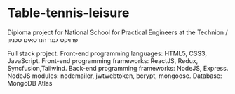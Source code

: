 # Table-tennis-leisure
Diploma project for National School for Practical Engineers at the Technion /  פרויקט גמר הנדסאים טכניון

Full stack project. 
Front-end programming languages: HTML5, CSS3, JavaScript.
Front-end programming frameworks: ReactJS, Redux, Syncfusion,Tailwind. 
Back-end programming frameworks: NodeJS, Express. 
NodeJS modules: nodemailer, jwtwebtoken, bcrypt, mongoose. 
Database: MongoDB Atlas
